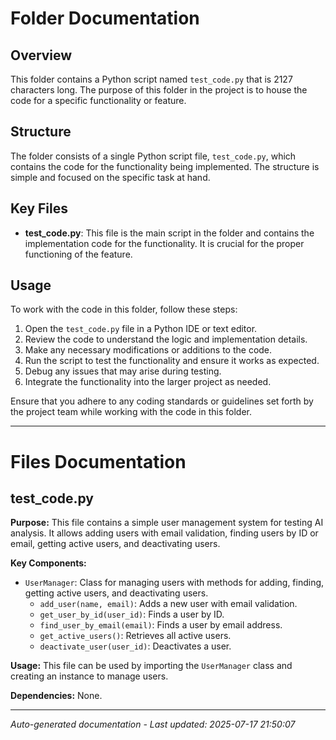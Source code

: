 # Folder Documentation

## Overview
This folder contains a Python script named `test_code.py` that is 2127 characters long. The purpose of this folder in the project is to house the code for a specific functionality or feature.

## Structure
The folder consists of a single Python script file, `test_code.py`, which contains the code for the functionality being implemented. The structure is simple and focused on the specific task at hand.

## Key Files
- **test_code.py**: This file is the main script in the folder and contains the implementation code for the functionality. It is crucial for the proper functioning of the feature.

## Usage
To work with the code in this folder, follow these steps:
1. Open the `test_code.py` file in a Python IDE or text editor.
2. Review the code to understand the logic and implementation details.
3. Make any necessary modifications or additions to the code.
4. Run the script to test the functionality and ensure it works as expected.
5. Debug any issues that may arise during testing.
6. Integrate the functionality into the larger project as needed.

Ensure that you adhere to any coding standards or guidelines set forth by the project team while working with the code in this folder.

---

# Files Documentation

## test_code.py

**Purpose:** This file contains a simple user management system for testing AI analysis. It allows adding users with email validation, finding users by ID or email, getting active users, and deactivating users.

**Key Components:**
- `UserManager`: Class for managing users with methods for adding, finding, getting active users, and deactivating users.
  - `add_user(name, email)`: Adds a new user with email validation.
  - `get_user_by_id(user_id)`: Finds a user by ID.
  - `find_user_by_email(email)`: Finds a user by email address.
  - `get_active_users()`: Retrieves all active users.
  - `deactivate_user(user_id)`: Deactivates a user.

**Usage:** This file can be used by importing the `UserManager` class and creating an instance to manage users.

**Dependencies:** None.

---
*Auto-generated documentation - Last updated: 2025-07-17 21:50:07*
